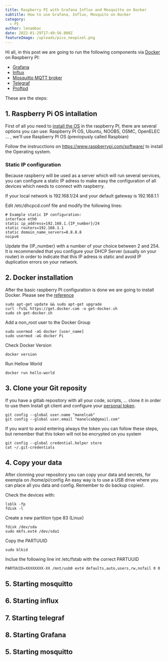 ```yaml
---
title: Raspberry PI with Grafana Influx and Mosquitto on Docker
subtitle: How to use Grafana, Influx, Mosquito on Docker
category:
  - PI
author: lenambac
date: 2022-01-29T17:49:56.800Z
featureImage: /uploads/pico_neopixel.png
---
```


Hi all, in this post we are going to run the following components via [Docker](https://www.docker.com/) on Raspberry PI:
- [Grafana](https://grafana.com/)
- [Influx](https://www.influxdata.com/)
- [Mosquitto MQTT broker](https://mosquitto.org/)
- [Telegraf](https://www.influxdata.com/time-series-platform/telegraf/)
- [Proftpd](http://www.proftpd.org/)

These are the steps:

## 1. Raspberry Pi OS intallation

First of all you need to [install the OS](https://www.raspberrypi.com/documentation/computers/getting-started.html) in the raspberry PI, there are several options you can use: Raspberry PI OS, Ubuntu, NOOBS, OSMC, OpenELEC ... , we'll use Raspberry PI OS (previopusly called Raspbian)

Follow the instrucctions on https://www.raspberrypi.com/software/ to install the Operating system.

### Static IP configuration

Because raspberry will be used as a server which will run several services, you can configure a static IP adress to make easy the configuration of all devices which needs to connect with raspberry.

If your local network is 192.168.1/24 and your default gateway is 192.168.1.1

Edit /etc/dhcpcd.conf file and modify the following lines:
```
# Example static IP configuration:
interface eth0
static ip_address=192.168.1.{IP_number}/24
static routers=192.168.1.1
static domain_name_servers=8.8.8.8
noipv6
``` 
Update the {IP_number} with a number of your choice between 2 and 254.
It is recommended that you configure your DHCP Server (usually on your router) in order to indicate that this IP adress is static and avoid IP duplication errors on your network. 



## 2. Docker installation

After the basic raspberry PI configuration is done we are going to install Docker.
Please see the [reference](https://phoenixnap.com/kb/docker-on-raspberry-pi)

```console
sudo apt-get update && sudo apt-get upgrade
curl -fsSL https://get.docker.com -o get-docker.sh
sudo sh get-docker.sh
```

Add a non_root user to the Docker Group

```console
sudo usermod -aG docker [user_name]
sudo usermod -aG docker Pi
```
Check Docker Version
```console
docker version
```
Run Hellow World
```console
docker run hello-world
```


## 3. Clone your Git reposity
If you have a gitlab repository with all your code, scripts, ... clone it in order to use them
Install git client and configure your [personal token](https://docs.github.com/es/authentication/keeping-your-account-and-data-secure/creating-a-personal-access-token).

```
git config --global user.name "manelcab"
git config --global user.email "manelcab@gmail.com"
```

If you want to avoid entering always the token you can follow these steps, but remember that this token will not be encrypted on you system

```
git config --global credential.helper store
cat ~/.git-credentials

``` 

## 4. Copy your data
After clonning your repository you can copy your data and secrets, for exempla on /home/pi/config
An easy way is to use a USB drive where you can place all you data and config. Remember to do backup copies!.

Check the devices with:
```
lsblk -fp
fdisk -l
```

Create a new partition type 83 (Linux)
```
fdisk /dev/sda
sudo mkfs.ext4 /dev/sda1
``` 
Copy the PARTUUID

```
sudo blkid
```
Inclue the following line int /etc/fstab with the correct PARTUUID

```
PARTUUID=XXXXXXXX-XX /mnt/usb0 ext4 defaults,auto,users,rw,nofail 0 0

```

## 5. Starting mosquitto
## 6. Starting influx
## 7. Starting telegraf
## 8. Starting Grafana
## 5. Starting mosquitto



